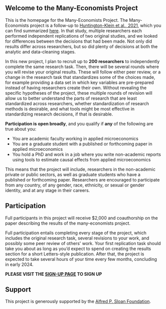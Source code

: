 ## Welcome to the Many-Economists Project

This is the homepage for the Many-Economists Project. The Many-Economists project is a follow-up to [Huntington-Klein et al., 2021](https://onlinelibrary.wiley.com/doi/abs/10.1111/ecin.12992), which you can find summarized [here](https://twitter.com/nickchk/status/1374058480219213824). In that study, multiple researchers each performed independent replications of two original studies, and we looked for differences between the decisions that had been made. Not only did results differ across researchers, but so did plenty of decisions at both the analytic and data-cleaning stages.

In this new project, I plan to recruit up to **200 researchers** to independently complete the same research task. Then, there will be several rounds where you will revise your original results. These will follow either peer review, or a change in the research task that standardizes some of the choices made, for example providing a data set in which key variables are pre-prepared instead of having researchers create their own. Without revealing the specific hypotheses of the project, these multiple rounds of revision will allow us to better understand the parts of research that are least standardized across researchers, whether standardization of research methods is desirable, and what tools might be most effective in standardizing research decisions, if that is desirable.

**Participation is open broadly**, and you qualify if **any** of the following are true about you:

- You are academic faculty working in applied microeconomics
- You are a graduate student with a published or forthcoming paper in applied microeconomics
- You hold a PhD and work in a job where you write non-academic reports using tools to estimate causal effects from applied microeconomics

This means that the project will include, researchers in the non-academic private or public sectors, as well as graduate students who have a published or forthcoming paper. Researchers are encouraged to participate from any country, of any gender, race, ethnicity, or sexual or gender identity, and at any stage in their careers.

## Participation

Full participants in this project will receive $2,000 and coauthorship on the paper describing the results of the many-economists project.

Full participation entails completing every stage of the project, which includes the original research task, several revisions to your work, and possibly some peer review of others' work. Your first replication task should take you about as long as you’d expect to spend on creating the results section for a short Letters-style publication. After that, the project is expected to take several hours of your time every few months, concluding in early 2024.

**PLEASE VISIT THE [SIGN-UP PAGE](https://qfreeaccountssjc1.az1.qualtrics.com/jfe/form/SV_8dp05uBYk2CMbKS) TO SIGN UP**

## Support

This project is generously supported by the [Alfred P. Sloan Foundation](https://sloan.org/).
